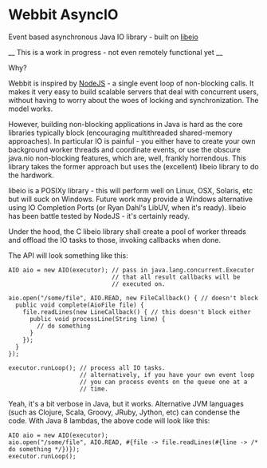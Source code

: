 Webbit AsyncIO
==============

Event based asynchronous Java IO library - built on [libeio](http://software.schmorp.de/pkg/libeio.html)

__ This is a work in progress - not even remotely functional yet __

Why?

Webbit is inspired by [NodeJS](http://nodejs.org/) - a single event loop
of non-blocking calls. It makes it very easy to build scalable servers
that deal with concurrent users, without having to worry about the woes
of locking and synchronization. The model works.

However, building non-blocking applications in Java is hard as the core
libraries typically block (encouraging multithreaded shared-memory
approaches). In particular IO is painful - you either have to create
your own background worker threads and coordinate events, or use the
obscure java.nio non-blocking features, which are, well, frankly
horrendous. This library takes the former approach but uses the
(excellent) libeio library to do the hardwork.

libeio is a POSIXy library - this will perform well on Linux, OSX, Solaris,
etc but will suck on Windows. Future work may provide a Windows
alternative using IO Completion Ports (or Ryan Dahl's LibUV, when it's
ready). libeio has been battle tested by NodeJS - it's certainly ready.

Under the hood, the C libeio library shall create a pool of worker
threads and offload the IO tasks to those, invoking callbacks when done.

The API will look something like this:

    AIO aio = new AIO(executor); // pass in java.lang.concurrent.Executor
                                 // that all result callbacks will be
                                 // executed on.
    
    aio.open("/some/file", AIO.READ, new FileCallback() { // doesn't block
      public void complete(AioFile file) {
        file.readLines(new LineCallback() { // this doesn't block either
          public void processLine(String line) {
            // do something
          }
        });
      }
    });
    
    executor.runLoop(); // process all IO tasks.
                        // alternatively, if you have your own event loop
                        // you can process events on the queue one at a
                        // time.

Yeah, it's a bit verbose in Java, but it works. Alternative JVM languages (such as Clojure, Scala, Groovy, JRuby, Jython, etc) can condense the code. With Java 8 lambdas, the above code will look like this:


    AIO aio = new AIO(executor); 
    aio.open("/some/file", AIO.READ, #{file -> file.readLines(#{line -> /* do something */})});
    executor.runLoop();
